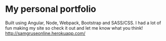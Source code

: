 # My personal portfolio

Built using Angular, Node, Webpack, Bootstrap and SASS/CSS.  I had a lot of fun making my site so check it out and let me know what you think!
http://samgruseonline.herokuapp.com/
